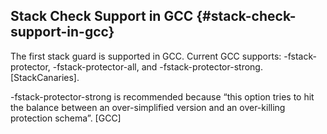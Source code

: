## Stack Check Support in GCC {#stack-check-support-in-gcc}

The first stack guard is supported in GCC. Current GCC supports:  -fstack-protector, -fstack-protector-all, and -fstack-protector-strong. [StackCanaries].

-fstack-protector-strong is recommended because “this option tries to hit the balance between an over-simplified version and an over-killing protection schema”. [GCC]